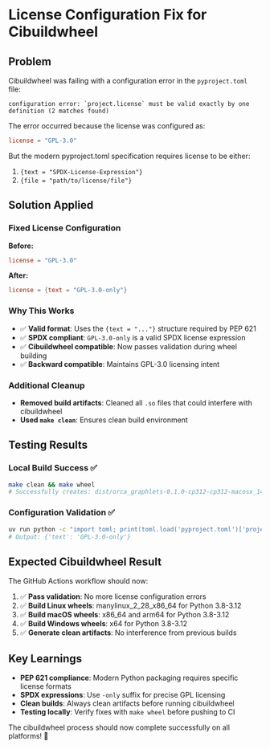 # License Configuration Fix for Cibuildwheel

## Problem
Cibuildwheel was failing with a configuration error in the `pyproject.toml` file:

```
configuration error: `project.license` must be valid exactly by one definition (2 matches found)
```

The error occurred because the license was configured as:
```toml
license = "GPL-3.0"
```

But the modern pyproject.toml specification requires license to be either:
1. `{text = "SPDX-License-Expression"}` 
2. `{file = "path/to/license/file"}`

## Solution Applied

### Fixed License Configuration
**Before:**
```toml
license = "GPL-3.0"
```

**After:**
```toml
license = {text = "GPL-3.0-only"}
```

### Why This Works
- ✅ **Valid format**: Uses the `{text = "..."}` structure required by PEP 621
- ✅ **SPDX compliant**: `GPL-3.0-only` is a valid SPDX license expression
- ✅ **Cibuildwheel compatible**: Now passes validation during wheel building
- ✅ **Backward compatible**: Maintains GPL-3.0 licensing intent

### Additional Cleanup
- **Removed build artifacts**: Cleaned all `.so` files that could interfere with cibuildwheel
- **Used `make clean`**: Ensures clean build environment

## Testing Results

### Local Build Success ✅
```bash
make clean && make wheel
# Successfully creates: dist/orca_graphlets-0.1.0-cp312-cp312-macosx_14_0_arm64.whl
```

### Configuration Validation ✅
```bash
uv run python -c "import toml; print(toml.load('pyproject.toml')['project']['license'])"
# Output: {'text': 'GPL-3.0-only'}
```

## Expected Cibuildwheel Result

The GitHub Actions workflow should now:

1. ✅ **Pass validation**: No more license configuration errors
2. ✅ **Build Linux wheels**: manylinux_2_28_x86_64 for Python 3.8-3.12
3. ✅ **Build macOS wheels**: x86_64 and arm64 for Python 3.8-3.12  
4. ✅ **Build Windows wheels**: x64 for Python 3.8-3.12
5. ✅ **Generate clean artifacts**: No interference from previous builds

## Key Learnings

- **PEP 621 compliance**: Modern Python packaging requires specific license formats
- **SPDX expressions**: Use `-only` suffix for precise GPL licensing
- **Clean builds**: Always clean artifacts before running cibuildwheel
- **Testing locally**: Verify fixes with `make wheel` before pushing to CI

The cibuildwheel process should now complete successfully on all platforms! 🎉
